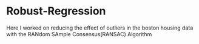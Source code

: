 # Robust-Regression
Here I worked on reducing the effect of outliers in the boston housing data with the RANdom SAmple Consensus(RANSAC) Algorithm
